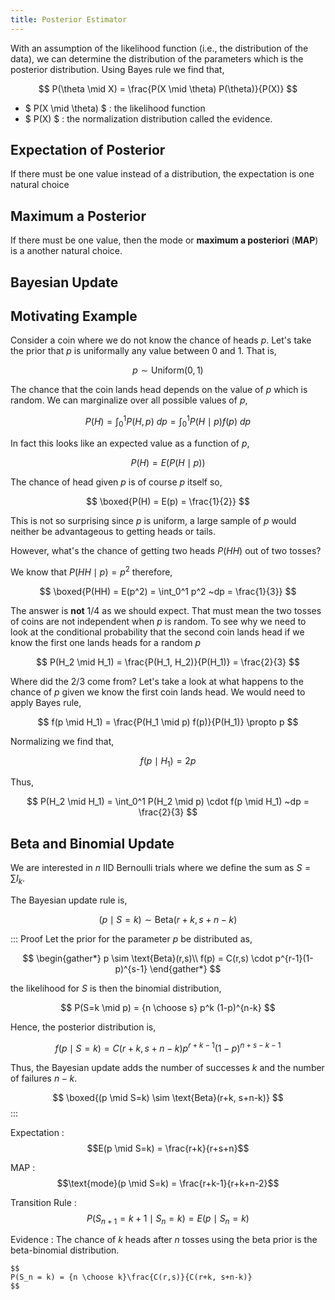 ```yaml
---
title: Posterior Estimator
---
```


With an assumption of the likelihood function (i.e., the distribution of the data), we can determine the distribution of the parameters which is the posterior distribution. Using Bayes rule we find that,

$$
P(\theta \mid X) = \frac{P(X \mid \theta) P(\theta)}{P(X)}
$$

* $ P(X \mid \theta) $ : the likelihood function
* $ P(X) $ : the normalization distribution called the evidence.

## Expectation of Posterior
If there must be one value instead of a distribution, the expectation is one natural choice

## Maximum a Posterior
If there must be one value, then the mode or **maximum a posteriori** (**MAP**) is a another natural choice.

## Bayesian Update

## Motivating Example

Consider a coin where we do not know the chance of heads $p$. Let's take the prior that $p$ is uniformally any value between 0 and 1. That is,

$$
p \sim \text{Uniform}(0, 1)
$$

The chance that the coin lands head depends on the value of $p$ which is random. We can marginalize over all possible values of $p$,

$$
P(H) = \int_0^1 P(H, p) ~dp = \int_0^1 P(H \mid p) f(p) ~dp
$$

In fact this looks like an expected value as a function of $p$,

$$
P(H) = E(P(H \mid p))
$$

The chance of head given $p$ is of course $p$ itself so,

$$
\boxed{P(H) = E(p) = \frac{1}{2}}
$$

This is not so surprising since $p$ is uniform, a large sample of $p$ would neither be advantageous to getting heads or tails.

However, what's the chance of getting two heads $P(HH)$ out of two tosses?

We know that $P(HH \mid p) = p^2$ therefore,

$$
\boxed{P(HH) = E(p^2) = \int_0^1 p^2 ~dp = \frac{1}{3}}
$$

The answer is **not** $1/4$ as we should expect. That must mean the two tosses of coins are not independent when $p$ is random. To see why we need to look at the conditional probability that the second coin lands head if we know the first one lands heads for a random $p$

$$
P(H_2 \mid H_1) = \frac{P(H_1, H_2)}{P(H_1)} = \frac{2}{3}
$$

Where did the $2/3$ come from? Let's take a look at what happens to the chance of $p$ given we know the first coin lands head. We would need to apply Bayes rule,

$$
f(p \mid H_1) = \frac{P(H_1 \mid p) f(p)}{P(H_1)} \propto p
$$

Normalizing we find that,

$$
f(p \mid H_1) = 2p
$$

Thus,

<!-- TODO: WHAT? -->
$$
P(H_2 \mid H_1) = \int_0^1 P(H_2 \mid p) \cdot f(p \mid H_1) ~dp = \frac{2}{3}
$$

## Beta and Binomial Update
We are interested in $n$ IID Bernoulli trials where we define the sum as $S = \sum{I_k}$.

The Bayesian update rule is,

$$(p \mid S=k) \sim \text{Beta}(r+k, s+n-k)$$

::: Proof
Let the prior for the parameter $p$ be distributed as,

$$
\begin{gather*}
p \sim \text{Beta}(r,s)\\
f(p) = C(r,s) \cdot p^{r-1}(1-p)^{s-1}
\end{gather*}
$$

the likelihood  for $S$ is then the binomial distribution,

$$
P(S=k \mid p) = {n \choose s} p^k (1-p)^{n-k}
$$

Hence, the posterior distribution is,

$$
f(p \mid S=k) = C(r+k, s+n-k) p^{r+k-1} (1-p)^{n+s-k-1}
$$

Thus, the Bayesian update adds the number of successes $k$ and the number of failures $n-k$.

$$
\boxed{(p \mid S=k) \sim \text{Beta}(r+k, s+n-k)}
$$
:::

Expectation
: $$E(p \mid S=k) = \frac{r+k}{r+s+n}$$

MAP
: $$\text{mode}(p \mid S=k) = \frac{r+k-1}{r+k+n-2}$$

Transition Rule
: $$ P(S_{n+1} = k+1 \mid S_n = k) = E(p \mid S_n=k) $$

Evidence
:	The chance of $k$ heads after $n$ tosses using the beta prior is the beta-binomial distribution.

	$$
	P(S_n = k) = {n \choose k}\frac{C(r,s)}{C(r+k, s+n-k)}
	$$
